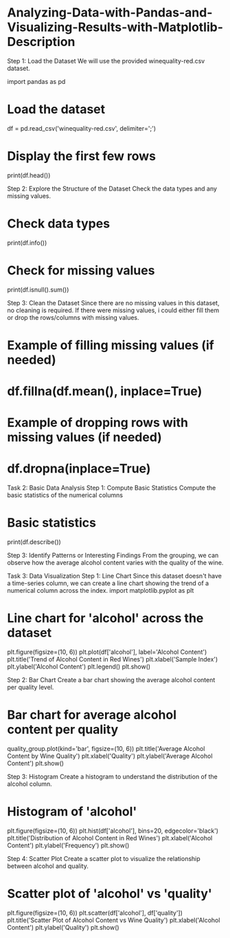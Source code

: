# Analyzing-Data-with-Pandas-and-Visualizing-Results-with-Matplotlib-Description
Step 1: Load the Dataset
We will use the provided winequality-red.csv dataset.

import pandas as pd

# Load the dataset
df = pd.read_csv('winequality-red.csv', delimiter=';')

# Display the first few rows
print(df.head())

Step 2: Explore the Structure of the Dataset
Check the data types and any missing values.
# Check data types
print(df.info())

# Check for missing values
print(df.isnull().sum())

Step 3: Clean the Dataset
Since there are no missing values in this dataset, no cleaning is required. If there were missing values, i could either fill them or drop the rows/columns with missing values.
# Example of filling missing values (if needed)
# df.fillna(df.mean(), inplace=True)

# Example of dropping rows with missing values (if needed)
# df.dropna(inplace=True)

Task 2: Basic Data Analysis
Step 1: Compute Basic Statistics
Compute the basic statistics of the numerical columns
# Basic statistics
print(df.describe())

Step 3: Identify Patterns or Interesting Findings
From the grouping, we can observe how the average alcohol content varies with the quality of the wine.

Task 3: Data Visualization
Step 1: Line Chart
Since this dataset doesn't have a time-series column, we can create a line chart showing the trend of a numerical column across the index.
import matplotlib.pyplot as plt

# Line chart for 'alcohol' across the dataset
plt.figure(figsize=(10, 6))
plt.plot(df['alcohol'], label='Alcohol Content')
plt.title('Trend of Alcohol Content in Red Wines')
plt.xlabel('Sample Index')
plt.ylabel('Alcohol Content')
plt.legend()
plt.show()

Step 2: Bar Chart
Create a bar chart showing the average alcohol content per quality level.
# Bar chart for average alcohol content per quality
quality_group.plot(kind='bar', figsize=(10, 6))
plt.title('Average Alcohol Content by Wine Quality')
plt.xlabel('Quality')
plt.ylabel('Average Alcohol Content')
plt.show()

Step 3: Histogram
Create a histogram to understand the distribution of the alcohol column.
# Histogram of 'alcohol'
plt.figure(figsize=(10, 6))
plt.hist(df['alcohol'], bins=20, edgecolor='black')
plt.title('Distribution of Alcohol Content in Red Wines')
plt.xlabel('Alcohol Content')
plt.ylabel('Frequency')
plt.show()

Step 4: Scatter Plot
Create a scatter plot to visualize the relationship between alcohol and quality.
# Scatter plot of 'alcohol' vs 'quality'
plt.figure(figsize=(10, 6))
plt.scatter(df['alcohol'], df['quality'])
plt.title('Scatter Plot of Alcohol Content vs Wine Quality')
plt.xlabel('Alcohol Content')
plt.ylabel('Quality')
plt.show()
